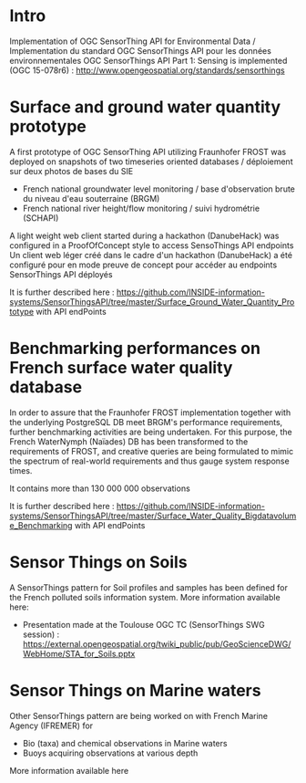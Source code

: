 # Intro
Implementation of OGC SensorThing API for Environmental Data / Implementation du standard OGC SensorThings API pour les données environnementales
OGC SensorThings API Part 1: Sensing is implemented (OGC 15-078r6) : http://www.opengeospatial.org/standards/sensorthings

# Surface and ground water quantity prototype
A first prototype of OGC SensorThing API utilizing Fraunhofer FROST was deployed on snapshots of two timeseries oriented databases / déploiement sur deux photos de bases du SIE
- French national groundwater level monitoring / base d'observation brute du niveau d'eau souterraine (BRGM)
- French national river height/flow monitoring / suivi hydrométrie (SCHAPI)

A light weight web client started during a hackathon (DanubeHack) was configured in a ProofOfConcept style to access SensoThings API endpoints
Un client web léger créé dans le cadre d'un hackathon (DanubeHack) a été configuré pour en mode preuve de concept pour accéder au endpoints SensorThings API déployés

It is further described here : https://github.com/INSIDE-information-systems/SensorThingsAPI/tree/master/Surface_Ground_Water_Quantity_Prototype with API endPoints

# Benchmarking performances on French surface water quality database
In order to assure that the Fraunhofer FROST implementation together with the underlying PostgreSQL DB meet BRGM's performance requirements, further benchmarking activities are being undertaken.
For this purpose, the French WaterNymph (Naïades) DB has been transformed to the requirements of FROST, and creative queries are being formulated to mimic the spectrum of real-world requirements and thus gauge system response times.

It contains more than 130 000 000 observations

It is further described here : https://github.com/INSIDE-information-systems/SensorThingsAPI/tree/master/Surface_Water_Quality_Bigdatavolume_Benchmarking  with API endPoints

# Sensor Things on Soils
A SensorThings pattern for Soil profiles and samples has been defined for the French polluted soils information system.
More information available here:

- Presentation made at the Toulouse OGC TC (SensorThings SWG session) : https://external.opengeospatial.org/twiki_public/pub/GeoScienceDWG/WebHome/STA_for_Soils.pptx


# Sensor Things on Marine waters 
Other SensorThings pattern are being worked on with French Marine Agency (IFREMER) for
- Bio (taxa) and chemical observations in Marine waters
- Buoys acquiring observations at various depth

More information available here
